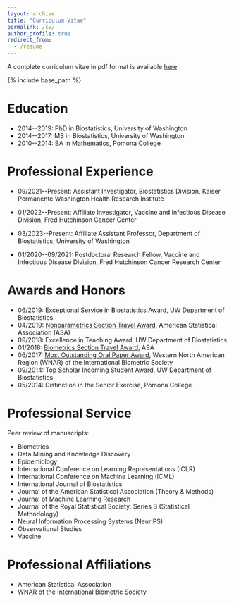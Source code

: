 ```yaml
---
layout: archive
title: "Curriculum Vitae"
permalink: /cv/
author_profile: true
redirect_from:
  - /resume
---
```


A complete curriculum vitae in pdf format is available [here](https://bdwilliamson.github.io/files/williamson_cv.pdf).

{% include base_path %}

Education
======
* 2014--2019: PhD in Biostatistics, University of Washington
* 2014--2017: MS in Biostatistics, University of Washington
* 2010--2014: BA in Mathematics, Pomona College

Professional Experience
======
* 09/2021--Present: Assistant Investigator, Biostatistics Division, Kaiser Permanente Washington Health Research Institute
* 01/2022--Present: Affiliate Investigator, Vaccine and Infectious Disease Division, Fred Hutchinson Cancer Center
* 03/2023--Present: Affiliate Assistant Professor, Department of Biostatistics, University of Washington

* 01/2020--09/2021: Postdoctoral Research Fellow, Vaccine and Infectious Disease Division, Fred Hutchinson Cancer Research Center

Awards and Honors
======
* 06/2019: Exceptional Service in Biostatistics Award, UW Department of Biostatistics
* 04/2019: [Nonparametrics Section Travel Award](https://community.amstat.org/nonparametricstatisticssection/paper-awards), American Statistical Association (ASA)
* 09/2018: Excellence in Teaching Award, UW Department of Biostatistics
* 01/2018: [Biometrics Section Travel Award](https://community.amstat.org/biometricsbiom/award/byaraward/2018byaraward), ASA
* 06/2017: [Most Outstanding Oral Paper Award](https://wnar.org/WNAR-Student-Competition), Western North American Region (WNAR) of the International Biometric Society
* 09/2014: Top Scholar Incoming Student Award, UW Department of Biostatistics
* 05/2014: Distinction in the Senior Exercise, Pomona College

Professional Service
======

Peer review of manuscripts:
* Biometrics
* Data Mining and Knowledge Discovery
* Epidemiology
* International Conference on Learning Representations (ICLR)
* International Conference on Machine Learning (ICML)
* International Journal of Biostatistics
* Journal of the American Statistical Association (Theory & Methods)
* Journal of Machine Learning Research
* Journal of the Royal Statistical Society: Series B (Statistical Methodology)
* Neural Information Processing Systems (NeurIPS)
* Observational Studies
* Vaccine

Professional Affiliations
======

* American Statistical Association
* WNAR of the International Biometric Society

<!-- Publications
======
  <ul>{% for post in site.publications %}
    {% include archive-single-cv.html %}
  {% endfor %}</ul>

Talks
======
  <ul>{% for post in site.talks %}
    {% include archive-single-talk-cv.html %}
  {% endfor %}</ul>

Teaching
======
  <ul>{% for post in site.teaching %}
    {% include archive-single-cv.html %}
  {% endfor %}</ul>

Service and leadership
======
* Currently signed in to 43 different slack teams -->
